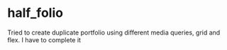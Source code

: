 # half_folio
Tried to create duplicate portfolio using different media queries, grid and flex. I have to complete it
